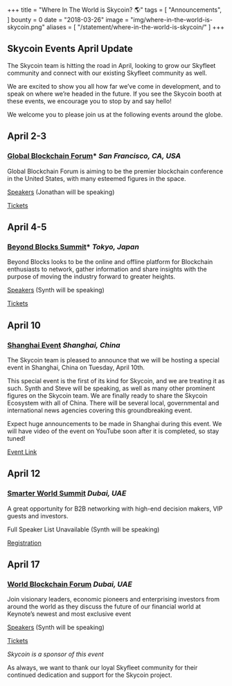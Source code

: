 +++
title = "Where In The World is Skycoin? 🌎"
tags = [
	"Announcements",
]
bounty = 0
date = "2018-03-26"
image = "img/where-in-the-world-is-skycoin.png"
aliases = [
	"/statement/where-in-the-world-is-skycoin/"
]
+++

## **Skycoin Events April Update**

The Skycoin team is hitting the road in April, looking to grow our Skyfleet community and connect with our existing Skyfleet community as well.

We are excited to show you all how far we’ve come in development, and to speak on where we’re headed in the future. If you see the Skycoin booth at these events, we encourage you to stop by and say hello!

We welcome you to please join us at the following events around the globe.

## **April 2-3**

### [Global Blockchain Forum](https://www.gbforum.co/)* *San Francisco, CA, USA*

Global Blockchain Forum is aiming to be the premier blockchain conference in the United States, with many esteemed figures in the space.

[Speakers](https://www.gbforum.co/#speakers) (Jonathan will be speaking)

[Tickets](https://www.eventbrite.com/e/global-blockchain-forum-tickets-43409321449)

## **April 4-5**

### [Beyond Blocks Summit](https://beyondblocks.com/)* *Tokyo, Japan*

Beyond Blocks looks to be the online and offline platform for Blockchain enthusiasts to network, gather information and share insights with the purpose of moving the industry forward to greater heights.

[Speakers](https://medium.com/beyond-blocks/introducing-the-speakers-more-to-come-30027fb2e73a) (Synth will be speaking)

[Tickets](https://www.eventbrite.co.uk/e/beyond-blocks-summit-tokyo-tickets-41815694869)

## **April 10**

### [Shanghai Event](https://www.skycoin.net/blog/statement/shanghai-event-announcement/) *Shanghai, China*

The Skycoin team is pleased to announce that we will be hosting a special event in Shanghai, China on Tuesday, April 10th.

This special event is the first of its kind for Skycoin, and we are treating it as such. Synth and Steve will be speaking, as well as many other prominent figures on the Skycoin team. We are finally ready to share the Skycoin Ecosystem with all of China. There will be several local, governmental and international news agencies covering this groundbreaking event.

Expect huge announcements to be made in Shanghai during this event. We will have video of the event on YouTube soon after it is completed, so stay tuned!

[Event Link](https://i.eqxiu.com/s/bEVyHN6D?eqrcode=1&share_level=2&from_user=5665b4c4-5685-4ccd-9088-3424c61a9a54&from_id=2a6645bd-801a-4d20-bce9-663b407226e6&share_time=1522125788247&from=groupmessage&isappinstalled=0)

## **April 12**

### [Smarter World Summit](http://aspiresummits.com/smarterworld.html) *Dubai, UAE*

A great opportunity for B2B networking with high-end decision makers, VIP guests and investors.



Full Speaker List Unavailable (Synth will be speaking)

[Registration](http://aspiresummits.com/register.html)

## **April 17**

### [World Blockchain Forum](https://dubai.keynote.ae) *Dubai, UAE*

Join visionary leaders, economic pioneers and enterprising investors from around the world as they discuss the future of our financial world at Keynote’s newest and most exclusive event

[Speakers](https://dubai.keynote.ae/speakers/) (Synth will be speaking)

[Tickets](https://dubai.keynote.ae/tickets/)


*Skycoin is a sponsor of this event*

As always, we want to thank our loyal Skyfleet community for their continued dedication and support for the Skycoin project.
